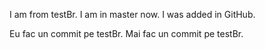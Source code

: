 I am from testBr.
I am in master now.
I was added in GitHub.

Eu fac un commit pe testBr.
Mai fac un commit pe testBr.